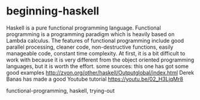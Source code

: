 # beginning-haskell
Haskell is a pure functional programming language. Functional programming is a programming paradigm which is heavily based on Lambda calculus. 
The features of functional programming include good parallel processing, cleaner code, non-destructive functions, easily manageable code, constant time complexity.
At first, it is a bit difficult to work with because it is very different from the object oriented programming languages, but it is worth the effort.
some sources:
this one has got some good examples
http://zvon.org/other/haskell/Outputglobal/index.html
Derek Banas has made a good Youtube tutorial
https://youtu.be/02_H3LjqMr8

functional-programming, haskell, trying-out
